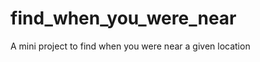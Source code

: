 find_when_you_were_near
=======================

A mini project to find when you were near a given location
